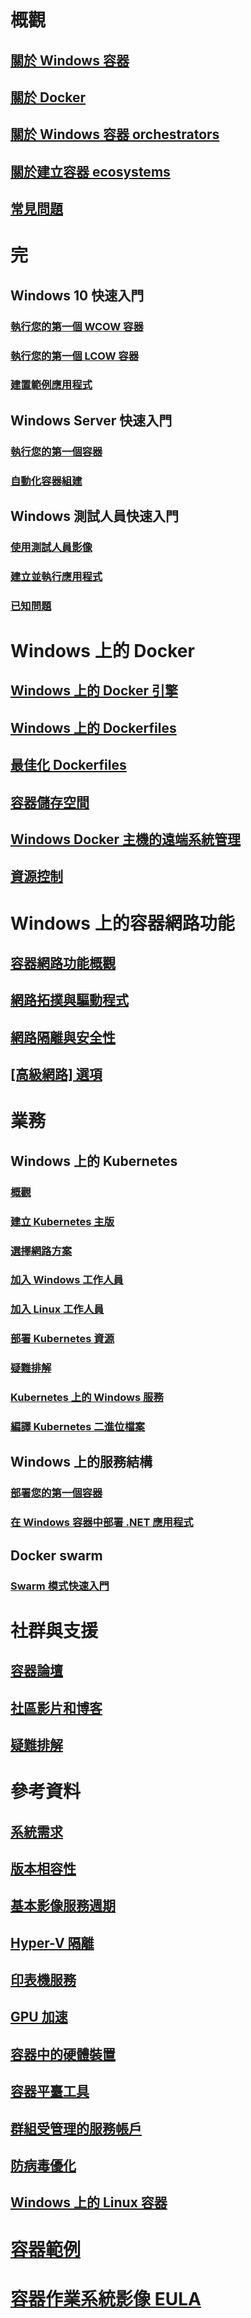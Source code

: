 # 概觀
## [關於 Windows 容器](about/index.md)
## [關於 Docker](about/docker-overview.md)
## [關於 Windows 容器 orchestrators](about/overview-container-orchestrators.md)
## [關於建立容器 ecosystems](about/container-ecosystem.md)
## [常見問題](about/faq.md)

# 完
## Windows 10 快速入門
### [執行您的第一個 WCOW 容器](quick-start/quick-start-windows-10.md)
### [執行您的第一個 LCOW 容器](quick-start/quick-start-windows-10-linux.md)
### [建置範例應用程式](quick-start/building-sample-app.md)
## Windows Server 快速入門
### [執行您的第一個容器](quick-start/quick-start-windows-server.md)
### [自動化容器組建](quick-start/quick-start-images.md)
## Windows 測試人員快速入門
### [使用測試人員影像](quick-start/Using-Insider-Container-Images.md)
### [建立並執行應用程式](quick-start/Nano-RS3-.NET-Core-and-PS.md)
### [已知問題](quick-start/Insider-Known-Issues.md)

# Windows 上的 Docker
## [Windows 上的 Docker 引擎](manage-docker/configure-docker-daemon.md)
## [Windows 上的 Dockerfiles](manage-docker/manage-windows-dockerfile.md)
## [最佳化 Dockerfiles](manage-docker/optimize-windows-dockerfile.md)
## [容器儲存空間](manage-containers/container-storage.md)
## [Windows Docker 主機的遠端系統管理](management/manage_remotehost.md)
## [資源控制](manage-containers/resource-controls.md)

# Windows 上的容器網路功能
## [容器網路功能概觀](container-networking/architecture.md)
## [網路拓撲與驅動程式](container-networking/network-drivers-topologies.md)
## [網路隔離與安全性](container-networking/network-isolation-security.md)
## [[高級網路] 選項](container-networking/advanced.md)

# 業務
## Windows 上的 Kubernetes 
### [概觀](kubernetes/getting-started-kubernetes-windows.md)
### [建立 Kubernetes 主版](kubernetes/creating-a-linux-master.md)
### [選擇網路方案](kubernetes/network-topologies.md)
### [加入 Windows 工作人員](kubernetes/joining-windows-workers.md)
### [加入 Linux 工作人員](kubernetes/joining-linux-workers.md)
### [部署 Kubernetes 資源](kubernetes/deploying-resources.md)
### [疑難排解](kubernetes/common-problems.md)
### [Kubernetes 上的 Windows 服務](kubernetes/kube-windows-services.md)
### [編譯 Kubernetes 二進位檔案](kubernetes/compiling-kubernetes-binaries.md)
## Windows 上的服務結構
### [部署您的第一個容器](/azure/service-fabric/service-fabric-quickstart-containers)
### [在 Windows 容器中部署 .NET 應用程式](/azure/service-fabric/service-fabric-host-app-in-a-container) 
## Docker swarm
### [Swarm 模式快速入門](manage-containers/swarm-mode.md)

# 社群與支援
## [容器論壇](https://social.msdn.microsoft.com/Forums/home?forum=windowscontainers)
## [社區影片和博客](communitylinks.md)
## [疑難排解](troubleshooting.md)

# 參考資料
## [系統需求](deploy-containers/system-requirements.md)
## [版本相容性](deploy-containers/version-compatibility.md)
## [基本影像服務週期](deploy-containers/base-image-lifecycle.md)
## [Hyper-V 隔離](manage-containers/hyperv-container.md)
## [印表機服務](deploy-containers/print-spooler.md)
## [GPU 加速](deploy-containers/gpu-acceleration.md)
## [容器中的硬體裝置](deploy-containers/hardware-devices-in-containers.md)
## [容器平臺工具](deploy-containers/containerd.md)
## [群組受管理的服務帳戶](manage-containers/manage-serviceaccounts.md)
## [防病毒優化](https://docs.microsoft.com/windows-hardware/drivers/ifs/anti-virus-optimization-for-windows-containers)
## [Windows 上的 Linux 容器](deploy-containers/linux-containers.md)

# [容器範例](samples.md)

# [容器作業系統影像 EULA](Images_EULA.md)
